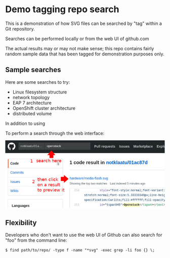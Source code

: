 # Demo tagging repo search

This is a demonstration of how SVG files can be searched by "tag" within a Git repository.

Searches can be performed locally or from the web UI of github.com

The actual results may or may not make sense; this repo contains fairly random sample data that has been tagged for demonstration purposes only.


## Sample searches

Here are some searches to try:

* Linux filesystem structure
* network topology
* EAP 7 architecture
* OpenShift cluster architecture
* distributed volume

In addition to using

To perform a search through the web interface:

![web search](.readme/instruction.jpg)

## Flexibility

Developers who don't want to use the web UI of Github can also search for "foo" from the command line:

    $ find path/to/repo/ -type f -name "*svg" -exec grep -li foo {} \;